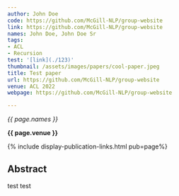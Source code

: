 ```yaml
---
author: John Doe
code: https://github.com/McGill-NLP/group-website
link: https://github.com/McGill-NLP/group-website
names: John Doe, John Doe Sr
tags:
- ACL
- Recursion
test: '[link](./123)'
thumbnail: /assets/images/papers/cool-paper.jpeg
title: Test paper
url: https://github.com/McGill-NLP/group-website
venue: ACL 2022
webpage: https://github.com/McGill-NLP/group-website

---
```


*{{ page.names }}*

**{{ page.venue }}**

{% include display-publication-links.html pub=page%}

## Abstract

test test